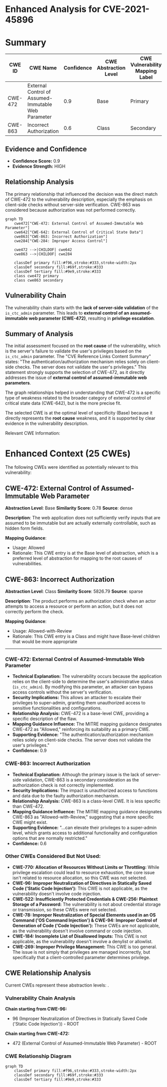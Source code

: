 # Enhanced Analysis for CVE-2021-45896

# Summary
| CWE ID | CWE Name | Confidence | CWE Abstraction Level | CWE Vulnerability Mapping Label | CWE-Vulnerability Mapping Notes |
|---|---|---|---|---|---|
| CWE-472 | External Control of Assumed-Immutable Web Parameter | 0.9 | Base | Primary | Allowed |
| CWE-863 | Incorrect Authorization | 0.6 | Class | Secondary | Allowed-with-Review |

## Evidence and Confidence

*   **Confidence Score:** 0.9
*   **Evidence Strength:** HIGH

## Relationship Analysis
The primary relationship that influenced the decision was the direct match of CWE-472 to the vulnerability description, especially the emphasis on client-side checks without server-side verification. CWE-863 was considered because authorization was not performed correctly.

```mermaid
graph TD
    cwe472["CWE-472: External Control of Assumed-Immutable Web Parameter"]
    cwe642["CWE-642: External Control of Critical State Data"]
    cwe863["CWE-863: Incorrect Authorization"]
    cwe284["CWE-284: Improper Access Control"]

    cwe472 -->|CHILDOF| cwe642
    cwe863 -->|CHILDOF| cwe284

    classDef primary fill:#f96,stroke:#333,stroke-width:2px
    classDef secondary fill:#69f,stroke:#333
    classDef tertiary fill:#9e9,stroke:#333
    class cwe472 primary
    class cwe863 secondary
```

## Vulnerability Chain
The vulnerability chain starts with the **lack of server-side validation** of the `is_ctc_admin` parameter. This leads to **external control of an assumed-immutable web parameter (CWE-472)**, resulting in **privilege escalation**.

## Summary of Analysis
The initial assessment focused on the **root cause** of the vulnerability, which is the server's failure to validate the user's privileges based on the `is_ctc_admin` parameter. The "CVE Reference Links Content Summary" states: "The authentication/authorization mechanism relies solely on client-side checks. The server does not validate the user's privileges." This statement strongly supports the selection of CWE-472, as it directly addresses the issue of **external control of assumed-immutable web parameters**.

The graph relationships helped in understanding that CWE-472 is a specific type of weakness related to the broader category of external control of critical state data (CWE-642), but is the more precise fit.

The selected CWE is at the optimal level of specificity (Base) because it directly represents the **root cause** weakness, and it is supported by clear evidence in the vulnerability description.

Relevant CWE Information:

# Enhanced Context (25 CWEs)
The following CWEs were identified as potentially relevant to this vulnerability:

## CWE-472: External Control of Assumed-Immutable Web Parameter
**Abstraction Level**: Base
**Similarity Score**: 0.78
**Source**: dense

**Description**:
The web application does not sufficiently verify inputs that are assumed to be immutable but are actually externally controllable, such as hidden form fields.

**Mapping Guidance**:
- Usage: Allowed
- Rationale: This CWE entry is at the Base level of abstraction, which is a preferred level of abstraction for mapping to the root causes of vulnerabilities.

## CWE-863: Incorrect Authorization
**Abstraction Level**: Class
**Similarity Score**: 5826.79
**Source**: sparse

**Description**:
The product performs an authorization check when an actor attempts to access a resource or perform an action, but it does not correctly perform the check.

**Mapping Guidance**:
- Usage: Allowed-with-Review
- Rationale: This CWE entry is a Class and might have Base-level children that would be more appropriate

---

### CWE-472: External Control of Assumed-Immutable Web Parameter
*   **Technical Explanation:** The vulnerability occurs because the application relies on the client-side to determine the user's administrative status (`is_ctc_admin`). By modifying this parameter, an attacker can bypass access controls without the server's verification.
*   **Security Implications:** This allows an attacker to escalate their privileges to super-admin, granting them unauthorized access to sensitive functionalities and configurations.
*   **Relationship Analysis:** CWE-472 is a base-level CWE, providing a specific description of the flaw.
*   **Mapping Guidance Influence:** The MITRE mapping guidance designates CWE-472 as "Allowed," reinforcing its suitability as a primary CWE.
*   **Supporting Evidence:** "The authentication/authorization mechanism relies solely on client-side checks. The server does not validate the user's privileges."
*   **Confidence:** 0.9

### CWE-863: Incorrect Authorization
*   **Technical Explanation:** Although the primary issue is the lack of server-side validation, CWE-863 is a secondary consideration as the authorization check is not correctly implemented.
*   **Security Implications:** The impact is unauthorized access to functions and data due to the faulty authorization mechanism.
*   **Relationship Analysis:** CWE-863 is a class-level CWE. It is less specific than CWE-472.
*   **Mapping Guidance Influence:** The MITRE mapping guidance designates CWE-863 as "Allowed-with-Review," suggesting that a more specific CWE might exist.
*   **Supporting Evidence:** "...can elevate their privileges to a super-admin level, which grants access to additional functionality and configuration options that are normally restricted."
*   **Confidence:** 0.6

### Other CWEs Considered But Not Used:
*   **CWE-770: Allocation of Resources Without Limits or Throttling:** While privilege escalation could lead to resource exhaustion, the core issue isn't related to resource allocation, so this CWE was not selected.
*   **CWE-96: Improper Neutralization of Directives in Statically Saved Code ('Static Code Injection'):** This CWE is not applicable, as the vulnerability doesn't involve code injection.
*   **CWE-522: Insufficiently Protected Credentials & CWE-256: Plaintext Storage of a Password:** The vulnerability is not about credential storage or transmission, so these CWEs were not selected.
*   **CWE-78: Improper Neutralization of Special Elements used in an OS Command ('OS Command Injection') & CWE-94: Improper Control of Generation of Code ('Code Injection'):** These CWEs are not applicable, as the vulnerability doesn't involve command or code injection.
*   **CWE-184: Incomplete List of Disallowed Inputs:** This CWE is not applicable, as the vulnerability doesn't involve a denylist or allowlist.
*   **CWE-269: Improper Privilege Management:** This CWE is too general. The issue is not simply that privileges are managed incorrectly, but specifically that a client-controlled parameter determines privilege.


## CWE Relationship Analysis

Current CWEs represent these abstraction levels: .


### Vulnerability Chain Analysis

**Chain starting from CWE-96:**
- 96 (Improper Neutralization of Directives in Statically Saved Code ('Static Code Injection')) - ROOT


**Chain starting from CWE-472:**
- 472 (External Control of Assumed-Immutable Web Parameter) - ROOT



### CWE Relationship Diagram

```mermaid
graph TD
    classDef primary fill:#f96,stroke:#333,stroke-width:2px
    classDef secondary fill:#69f,stroke:#333
    classDef tertiary fill:#9e9,stroke:#333
```